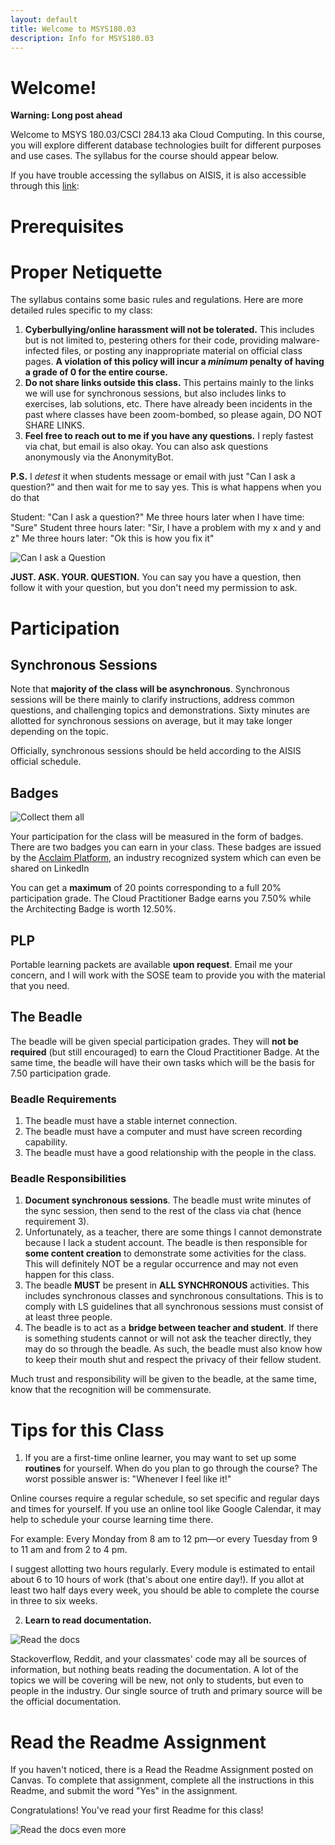 ```yaml
---
layout: default
title: Welcome to MSYS180.03
description: Info for MSYS180.03
---
```


# Welcome!

**Warning: Long post ahead**

Welcome to MSYS 180.03/CSCI 284.13 aka Cloud Computing. In this course, you will explore different database technologies built for different purposes and use cases. The syllabus for the course should appear below.

If you have trouble accessing the syllabus on AISIS, it is also accessible through this [link](https://docs.google.com/document/d/13ka81jHuAXmhpANwQOyphq1soBZqqEQJT1WmJFkMBMU): 

# Prerequisites

# Proper Netiquette

The syllabus contains some basic rules and regulations. Here are more detailed rules specific to my class:

1. **Cyberbullying/online harassment will not be tolerated.** This includes but is not limited to, pestering others for their code, providing malware-infected files, or posting any inappropriate material on official class pages. **A violation of this policy will incur a *minimum* penalty of having a grade of 0 for the entire course.**
2. **Do not share links outside this class.** This pertains mainly to the links we will use for synchronous sessions, but also includes links to exercises, lab solutions, etc. There have already been incidents in the past where classes have been zoom-bombed, so please again, DO NOT SHARE LINKS.
3. **Feel free to reach out to me if you have any questions.** I reply fastest via chat, but email is also okay. You can also ask questions anonymously via the AnonymityBot.

**P.S.** I *detest* it when students message or email with just "Can I ask a question?" and then wait for me to say yes.  This is what happens when you do that

Student: "Can I ask a question?"
Me three hours later when I have time: "Sure"
Student three hours later: "Sir, I have a problem with my x and y and z"
Me three hours later: "Ok this is how you fix it"

![Can I ask a Question](https://admu-contempo.s3-ap-southeast-1.amazonaws.com/assets/CanIAskAQuestion.gif)

**JUST. ASK. YOUR. QUESTION.** You can say you have a question, then follow it with your question, but you don't need my permission to ask.

# Participation

## Synchronous Sessions
Note that **majority of the class will be asynchronous**. Synchronous sessions will be there mainly to clarify instructions, address common questions, and challenging topics and demonstrations. Sixty minutes are allotted for synchronous sessions on average, but it may take longer depending on the topic.

Officially, synchronous sessions should be held according to the AISIS official schedule. 

## Badges
![Collect them all](https://miro.medium.com/max/1307/0*dJDQTI7yUCDStfIX)

Your participation for the class will be measured in the form of badges. There are two badges you can earn in your class. These badges are issued by the [Acclaim Platform](https://www.youracclaim.com/), an industry recognized system which can even be shared on LinkedIn

You can get a **maximum** of 20 points corresponding to a full 20% participation grade. The Cloud Practitioner Badge earns you 7.50% while the Architecting Badge is worth 12.50%.

## PLP
Portable learning packets are available **upon request**. Email me your concern, and I will work with the SOSE team to provide you with the material that you need.

## The Beadle
The beadle will be given special participation grades. They will **not be required** (but still encouraged) to earn the Cloud Practitioner Badge. At the same time, the beadle will have their own tasks which will be the basis for 7.50 participation grade.

### Beadle Requirements
1. The beadle must have a stable internet connection.
2. The beadle must have a computer and must have screen recording capability.
3. The beadle must have a good relationship with the people in the class.

### Beadle Responsibilities
1. **Document synchronous sessions**. The beadle must write minutes of the sync session, then send to the rest of the class via chat (hence requirement 3).
2. Unfortunately, as a teacher, there are some things I cannot demonstrate because I lack a student account. The beadle is then responsible for **some content creation** to demonstrate some activities for the class. This will definitely NOT be a regular occurrence and may not even happen for this class.
3. The beadle **MUST** be present in **ALL SYNCHRONOUS** activities. This includes synchronous classes and synchronous consultations. This is to comply with LS guidelines that all synchronous sessions must consist of at least three people.
4. The beadle is to act as a **bridge between teacher and student**. If there is something students cannot or will not ask the teacher directly, they may do so through the beadle. As such, the beadle must also know how to keep their mouth shut and respect the privacy of their fellow student.

Much trust and responsibility will be given to the beadle, at the same time, know that the recognition will be commensurate.

# Tips for this Class

1. If you are a first-time online learner, you may want to set up some **routines** for yourself. When do you plan to go through the course?  The worst possible answer is: "Whenever I feel like it!"

Online courses require a regular schedule, so set specific and regular days and times for yourself. If you use an online tool like Google Calendar, it may help to schedule your course learning time there.

For example: Every Monday from 8 am to 12 pm—or every Tuesday from 9 to 11 am and from  2 to 4 pm. 

I suggest allotting two hours regularly. Every module is estimated to entail about 6 to 10 hours of work (that's about one entire day!). If you allot at least two half days every week, you should be able to complete the course in three to six weeks.

2. **Learn to read documentation.**

![Read the docs](https://i.redd.it/2z08tsdqms011.jpg)

Stackoverflow, Reddit, and your classmates' code may all be sources of information, but nothing beats reading the documentation. A lot of the topics we will be covering will be new, not only to students, but even to people in the industry. Our single source of truth and primary source will be the official documentation.

# Read the Readme Assignment

If you haven't noticed, there is a Read the Readme Assignment posted on Canvas. To complete that assignment, complete all the instructions in this Readme, and submit the word "Yes" in the assignment.

Congratulations! You've read your first Readme for this class!

![Read the docs even more](https://img.devrant.com/devrant/rant/r_1096632_Zk451.jpg)
